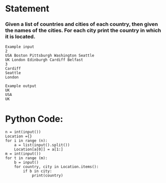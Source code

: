 # Statement
### Given a list of countries and cities of each country, then given the names of the cities. For each city print the country in which it is located.


```
Example input
2
USA Boston Pittsburgh Washington Seattle
UK London Edinburgh Cardiff Belfast
3
Cardiff
Seattle
London

Example output
UK
USA
UK
```

# Python Code:

```
n = int(input())
Location ={}
for i in range (n):
    a = list(input().split())
    Location[a[0]] = a[1:]
m = int(input())
for t in range (m):
    b = input()
    for country, city in Location.items():
        if b in city:
            print(country)


```
